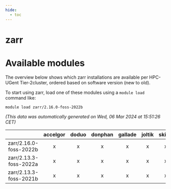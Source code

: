 ```yaml
---
hide:
  - toc
---
```


zarr
====

# Available modules


The overview below shows which zarr installations are available per HPC-UGent Tier-2cluster, ordered based on software version (new to old).

To start using zarr, load one of these modules using a `module load` command like:

```shell
module load zarr/2.16.0-foss-2022b
```

*(This data was automatically generated on Wed, 06 Mar 2024 at 15:51:26 CET)*  

| |accelgor|doduo|donphan|gallade|joltik|skitty|
| :---: | :---: | :---: | :---: | :---: | :---: | :---: |
|zarr/2.16.0-foss-2022b|x|x|x|x|x|x|
|zarr/2.13.3-foss-2022a|x|x|x|x|x|x|
|zarr/2.13.3-foss-2021b|x|x|x|x|x|x|

